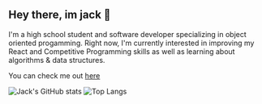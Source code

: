 ## Hey there, im jack 👋

I'm a high school student and software developer specializing in object oriented progamming.
Right now, I'm currently interested in improving my React and Competitive Programming skills as well as learning about algorithms & data structures.

You can check me out [here](https://hand-burger.github.io/portfolio/)

![Jack's GitHub stats](https://github-readme-stats.vercel.app/api?username=hand-burger&show_icons=true&theme=radical)
![Top Langs](https://github-readme-stats.vercel.app/api/top-langs/?username=hand-burger&layout=compact&theme=radical)
